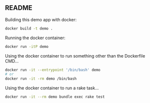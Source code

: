 ## README

Building this demo app with docker:

```bash
docker build -t demo .
```

Running the docker container:

```bash
docker run -itP demo
```

Using the docker container to run something other than the Dockerfile CMD...

```bash
docker run -it --entrypoint '/bin/bash' demo
# or
docker run -it -rm demo /bin/bash
```

Using the docker container to run a rake task...

```bash
docker run -it --rm demo bundle exec rake test
```

